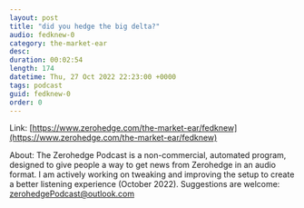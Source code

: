 ```yaml
---
layout: post
title: "did you hedge the big delta?"
audio: fedknew-0
category: the-market-ear
desc: 
duration: 00:02:54
length: 174
datetime: Thu, 27 Oct 2022 22:23:00 +0000
tags: podcast
guid: fedknew-0
order: 0
---
```



Link: [https://www.zerohedge.com/the-market-ear/fedknew](https://www.zerohedge.com/the-market-ear/fedknew)

About: The Zerohedge Podcast is a non-commercial, automated program, designed to give people a way to get news from Zerohedge in an audio format.  I am actively working on tweaking and improving the setup to create a better listening experience (October 2022).  Suggestions are welcome: [zerohedgePodcast@outlook.com](mailto:zerohedgePodcast@outlook.com)